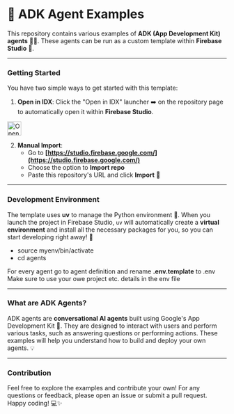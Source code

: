 # 🤖 ADK Agent Examples 

This repository contains various examples of **ADK (App Development Kit) agents** 🧑‍💻. These agents can be run as a custom template within **Firebase Studio** 🚀.

---

### **Getting Started**

You have two simple ways to get started with this template:

1.  **Open in IDX**: Click the "Open in IDX" launcher ➡️ on the repository page to automatically open it within **Firebase Studio**.
<a href="https://idx.google.com/new?template=https://github.com/lolejniczak-shared/adkagents">
  <picture>
    <source
      media="(prefers-color-scheme: dark)"
      srcset="https://cdn.idx.dev/btn/open_dark_32.svg">
    <source
      media="(prefers-color-scheme: light)"
      srcset="https://cdn.idx.dev/btn/open_light_32.svg">
    <img
      height="32"
      alt="Open in IDX"
      src="https://cdn.idx.dev/btn/open_purple_32.svg">
  </picture>
</a>

2.  **Manual Import**: 
    - Go to **[https://studio.firebase.google.com/](https://studio.firebase.google.com/)**
    - Choose the option to **Import repo**
    - Paste this repository's URL and click **Import** 📂

---

### **Development Environment**

The template uses **uv** to manage the Python environment 🐍. When you launch the project in Firebase Studio, `uv` will automatically create a **virtual environment** and install all the necessary packages for you, so you can start developing right away! 🚀

- source myenv/bin/activate
- cd agents

For every agent go to agent definition and rename **.env.template** to .env
Make sure to use your owe project etc. details in the env file

---

### **What are ADK Agents?**

ADK agents are **conversational AI agents** built using Google's App Development Kit 💬. They are designed to interact with users and perform various tasks, such as answering questions or performing actions. These examples will help you understand how to build and deploy your own agents. 💡

---

### **Contribution**

Feel free to explore the examples and contribute your own! For any questions or feedback, please open an issue or submit a pull request. Happy coding! 💻✨





